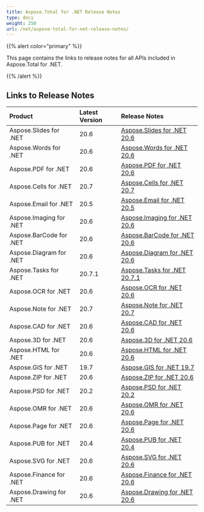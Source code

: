 ```yaml
---
title: Aspose.Total for .NET Release Notes
type: docs
weight: 250
url: /net/aspose-total-for-net-release-notes/
---
```


{{% alert color="primary" %}} 

This page contains the links to release notes for all APIs included in Aspose.Total for .NET.

{{% /alert %}} 
## **Links to Release Notes**

|**Product**|**Latest Version**|**Release Notes**|
| :- | :- | :- |
|Aspose.Slides for .NET|20.6|[Aspose.Slides for .NET 20.6](/slides/net/aspose-slides-for-net-20-6-release-notes)|
|Aspose.Words for .NET|20.6|[Aspose.Words for .NET 20.6](/words/net/aspose-words-for-net-20-6-release-notes)|
|Aspose.PDF for .NET|20.6|[Aspose.PDF for .NET 20.6](/pdf/net/aspose-pdf-for-net-20-6-release-notes)|
|Aspose.Cells for .NET|20.7|[Aspose.Cells for .NET 20.7](/cells/net/aspose-cells-for-net-20-7-release-notes)|
|Aspose.Email for .NET|20.5|[Aspose.Email for .NET 20.5](/email/net/aspose-email-for-net-20-5-release-notes)|
|Aspose.Imaging for .NET|20.6|[Aspose.Imaging for .NET 20.6](/imaging/net/Aspose.Imaging+for+.NET+20.6+-+Release+notes)|
|Aspose.BarCode for .NET|20.6|[Aspose.BarCode for .NET 20.6](/barcode/net/Aspose.BarCode+for+.NET+20.6+Release+Notes)|
|Aspose.Diagram for .NET|20.6|[Aspose.Diagram for .NET 20.6](/diagram/net/Aspose.Diagram+for+.NET+20.6+Release+Notes)|
|Aspose.Tasks for .NET|20.7.1|[Aspose.Tasks for .NET 20.7.1](/tasks/net/aspose-tasks-for-net-20-7-1-release-notes)|
|Aspose.OCR for .NET|20.6|[Aspose.OCR for .NET 20.6](/ocr/net/aspose-ocr-for-net-20-6-release-notes)|
|Aspose.Note for .NET|20.7|[Aspose.Note for .NET 20.7](/note/net/aspose-note-for-net-20-7-release-notes)|
|Aspose.CAD for .NET|20.6|[Aspose.CAD for .NET 20.6](/cad/net/aspose-cad-for-net-20-6-release-notes)|
|Aspose.3D for .NET|20.6|[Aspose.3D for .NET 20.6](/3d/net/aspose-3d-for-net-20-6-release-notes)|
|Aspose.HTML for .NET|20.6|[Aspose.HTML for .NET 20.6](/html/net/aspose-html-for-net-20-6-release-notes)|
|Aspose.GIS for .NET|19.7|[Aspose.GIS for .NET 19.7](/gis/net/aspose-gis-for-net-19-7-release-notes)|
|Aspose.ZIP for .NET|20.6|[Aspose.ZIP for .NET 20.6](/zip/net/aspose-zip-for-net-20-6-release-notes)|
|Aspose.PSD for .NET|20.2|[Aspose.PSD for .NET 20.2](/psd/net/aspose-psd-for-net-20-2-release-notes)|
|Aspose.OMR for .NET|20.6|[Aspose.OMR for .NET 20.6](/omr/net/aspose-omr-for-net-20-6-release-notes)|
|Aspose.Page for .NET|20.6|[Aspose.Page for .NET 20.6](/page/net/aspose-page-for-net-20-6-release-notes)|
|Aspose.PUB for .NET|20.4|[Aspose.PUB for .NET 20.4](/pub/net/aspose-pub-for-net-20-4-release-notes)|
|Aspose.SVG for .NET|20.6|[Aspose.SVG for .NET 20.6](/svg/net/aspose-svg-for-net-20-6-release-notes)|
|Aspose.Finance for .NET |20.6|[Aspose.Finance for .NET 20.6](/finance/net/aspose-finance-for-net-20-6-release-notes)|
|Aspose.Drawing for .NET|20.6|[Aspose.Drawing for .NET 20.6](/drawing/net/aspose-drawing-for-net-20-6)|

